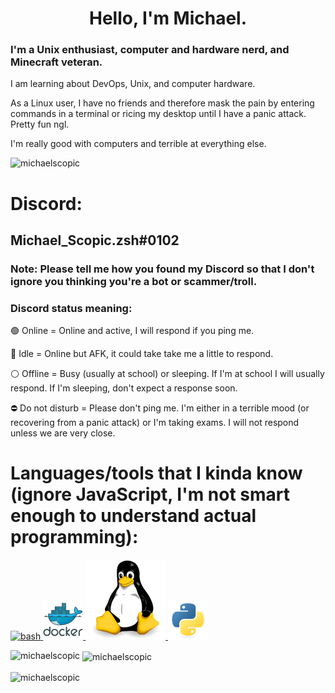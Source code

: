 <h1 align="center">Hello, I'm Michael. </h3>

### I'm a Unix enthusiast, computer and hardware nerd, and Minecraft veteran.
 I am learning about DevOps, Unix, and computer hardware.

 As a Linux user, I have no friends and therefore mask the pain by entering commands in a terminal or ricing my desktop until I have a panic attack. Pretty fun ngl.

 I'm really good with computers and terrible at everything else.

<p align="left"> <img src="https://komarev.com/ghpvc/?username=michaelscopic&label=Profile%20views&color=b16286&style=flat-square" alt="michaelscopic" /> </p>

# Discord:
## Michael_Scopic.zsh#0102
### **Note: Please tell me how you found my Discord so that I don't ignore you thinking you're a bot or scammer/troll.**
  
### Discord status meaning:
  
🟢 Online = Online and active, I will respond if you ping me.
  
🌙 Idle = Online but AFK, it could take take me a little to respond.
  
⚪ Offline = Busy (usually at school) or sleeping. If I'm at school I will usually respond. If I'm sleeping, don't expect a response soon.
  
⛔ Do not disturb = Please don't ping me. I'm either in a terrible mood (or recovering from a panic attack) or I'm taking exams. I will not respond unless we are very close.

# Languages/tools that I kinda know (ignore JavaScript, I'm not smart enough to understand actual programming):
<p align="left"> <a href="https://www.gnu.org/software/bash/" target="_blank" rel="noreferrer"> <img src="https://www.vectorlogo.zone/logos/gnu_bash/gnu_bash-icon.svg" alt="bash" width="64" height="64"/> </a> <a href="https://www.docker.com/" target="_blank" rel="noreferrer"> <img src="https://raw.githubusercontent.com/devicons/devicon/master/icons/docker/docker-original-wordmark.svg" alt="docker" width="64" height="64"/> </a> <a href="https://www.linux.org/" target="_blank" rel="noreferrer"> <img src="https://raw.githubusercontent.com/devicons/devicon/master/icons/linux/linux-original.svg" alt="linux" width="128" height="128"/> </a> <a href="https://www.python.org" target="_blank" rel="noreferrer"> <img src="https://raw.githubusercontent.com/devicons/devicon/master/icons/python/python-original.svg" alt="python" width="64" height="64"/> </a> </p>

<p><img align="left" src="https://github-readme-stats.vercel.app/api/top-langs?username=michaelscopic&show_icons=true&theme=tokyonight&locale=en&layout=compact" alt="michaelscopic" /></p>

<p>&nbsp;<img align="center" src="https://github-readme-stats.vercel.app/api?username=michaelscopic&show_icons=true&theme=tokyonight&locale=en" alt="michaelscopic" /></p>

<p><img align="center" src="https://github-readme-streak-stats.herokuapp.com/?user=michaelscopic&theme=dark" alt="michaelscopic" /></p>

